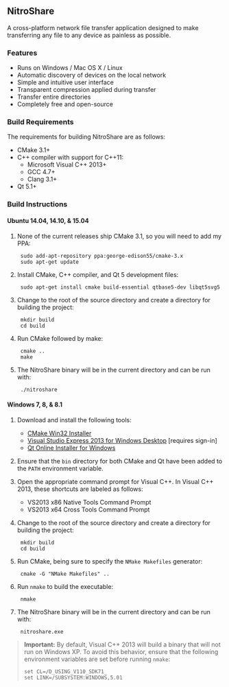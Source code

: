 ## NitroShare

A cross-platform network file transfer application designed to make transferring any file to any device as painless as possible.

### Features

* Runs on Windows / Mac OS X / Linux
* Automatic discovery of devices on the local network
* Simple and intuitive user interface
* Transparent compression applied during transfer
* Transfer entire directories
* Completely free and open-source

### Build Requirements

The requirements for building NitroShare are as follows:

* CMake 3.1+
* C++ compiler with support for C++11:
    * Microsoft Visual C++ 2013+
    * GCC 4.7+
    * Clang 3.1+
* Qt 5.1+

### Build Instructions

#### Ubuntu 14.04, 14.10, & 15.04

1. None of the current releases ship CMake 3.1, so you will need to add my PPA:

        sudo add-apt-repository ppa:george-edison55/cmake-3.x
        sudo apt-get update

2. Install CMake, C++ compiler, and Qt 5 development files:

        sudo apt-get install cmake build-essential qtbase5-dev libqt5svg5

3. Change to the root of the source directory and create a directory for building the project:

        mkdir build
        cd build

4. Run CMake followed by make:

        cmake ..
        make

5. The NitroShare binary will be in the current directory and can be run with:

        ./nitroshare

#### Windows 7, 8, & 8.1

1. Download and install the following tools:

    - [CMake Win32 Installer](http://www.cmake.org/download/)
    - [Visual Studio Express 2013 for Windows Desktop](http://go.microsoft.com/?linkid=9832280&clcid=0x409) [requires sign-in]
    - [Qt Online Installer for Windows](http://www.qt.io/download-open-source/#section-2)

2. Ensure that the `bin` directory for both CMake and Qt have been added to the `PATH` environment variable.

3. Open the appropriate command prompt for Visual C++. In Visual C++ 2013, these shortcuts are labeled as follows:

    - VS2013 x86 Native Tools Command Prompt
    - VS2013 x64 Cross Tools Command Prompt

4. Change to the root of the source directory and create a directory for building the project:

        mkdir build
        cd build

5. Run CMake, being sure to specify the `NMake Makefiles` generator:

        cmake -G "NMake Makefiles" ..

6. Run `nmake` to build the executable:

        nmake

7. The NitroShare binary will be in the current directory and can be run with:

        nitroshare.exe

> **Important:** By default, Visual C++ 2013 will build a binary that will not run on Windows XP. To avoid this behavior, ensure that the following environment variables are set before running `nmake`:
>
>     set CL=/D_USING_V110_SDK71_
>     set LINK=/SUBSYSTEM:WINDOWS,5.01
